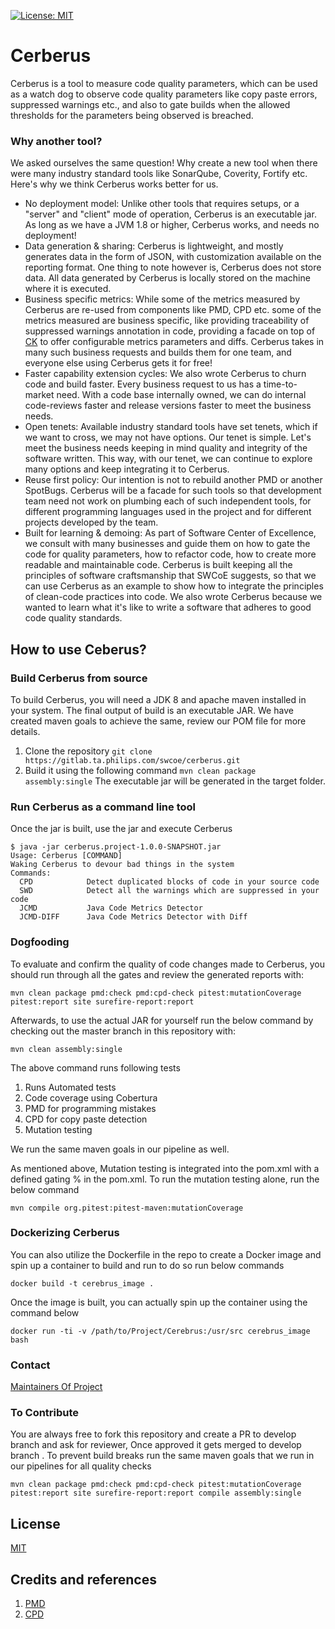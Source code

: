 [![License: MIT](https://img.shields.io/badge/License-MIT-orange.svg)](https://opensource.org/licenses/MIT)

# Cerberus

Cerberus is a tool to measure code quality parameters, which can be used as a watch dog to observe code quality parameters like copy paste errors, suppressed warnings etc., and also to gate builds when the allowed thresholds for the parameters being observed is breached.

### Why another tool? 
We asked ourselves the same question! Why create a new tool when there were many industry standard tools like SonarQube, Coverity, Fortify etc. Here's why we think Cerberus works better for us. 


- No deployment model: Unlike other tools that requires setups, or a "server" and "client" mode of operation, Cerberus is an executable jar. As long as we have a JVM 1.8 or higher, Cerberus works, and needs no deployment!
- Data generation & sharing: Cerberus is lightweight, and mostly generates data in the form of JSON, with customization available on the reporting format. One thing to note however is, Cerberus does not store data. All data generated by Cerberus is locally stored on the machine where it is executed. 
- Business specific metrics: While some of the metrics measured by Cerberus are re-used from components like PMD, CPD etc. some of the metrics measured are business specific, like providing traceability of suppressed warnings annotation in code, providing a facade on top of [CK](https://github.com/mauricioaniche/ck) to offer configurable metrics parameters and diffs. Cerberus takes in many such business requests and builds them for one team, and everyone else using Cerberus gets it for free! 
- Faster capability extension cycles: We also wrote Cerberus to churn code and build faster. Every business request to us has a time-to-market need. With a code base internally owned, we can do internal code-reviews faster and release versions faster to meet the business needs.
- Open tenets: Available industry standard tools have set tenets, which if we want to cross, we may not have options. Our tenet is simple. Let's meet the business needs keeping in mind quality and integrity of the software written. This way, with our tenet, we can continue to explore many options and keep integrating it to Cerberus.
- Reuse first policy: Our intention is not to rebuild another PMD or another SpotBugs. Cerberus will be a facade for such tools so that development team need not work on plumbing each of such independent tools, for different programming languages used in the project and for different projects developed by the team.
- Built for learning & demoing: As part of Software Center of Excellence, we consult with many businesses and guide them on how to gate the code for quality parameters, how to refactor code, how to create more readable and maintainable code. Cerberus is built keeping all the principles of software craftsmanship that SWCoE suggests, so that we can use Cerberus as an example to show how to integrate the principles of clean-code practices into code. We also wrote Cerberus because we wanted to learn what it's like to write a software that adheres to good code quality standards. 


## How to use Ceberus? 
### Build Cerberus from source
To build Cerberus, you will need a JDK 8 and apache maven installed in your system. 
The final output of build is an executable JAR. We have created maven goals to achieve the same, review our POM file for more details.  

1. Clone the repository
`git clone https://gitlab.ta.philips.com/swcoe/cerberus.git`
2. Build it using the following command
`mvn clean package assembly:single`
The executable jar will be generated in the target folder. 

### Run Cerberus as a command line tool
Once the jar is built, use the jar and execute Cerberus

```
$ java -jar cerberus.project-1.0.0-SNAPSHOT.jar
Usage: Cerberus [COMMAND]
Waking Cerberus to devour bad things in the system
Commands:
  CPD            Detect duplicated blocks of code in your source code
  SWD            Detect all the warnings which are suppressed in your code
  JCMD           Java Code Metrics Detector
  JCMD-DIFF      Java Code Metrics Detector with Diff
```

### Dogfooding 
To evaluate and confirm the quality of code changes made to Cerberus, you should run through all the gates and review the generated reports with:

`mvn clean package pmd:check pmd:cpd-check pitest:mutationCoverage pitest:report site surefire-report:report`

Afterwards, to use the actual JAR for yourself run the below command by checking out the master branch in this repository with:

`mvn clean assembly:single`

The above command runs following tests

1. Runs Automated tests
2. Code coverage using Cobertura
3. PMD for programming mistakes 
4. CPD for copy paste detection 
5. Mutation testing

We run the same maven goals in our pipeline as well. 

As mentioned above, Mutation testing is integrated into the pom.xml with a defined gating % in the pom.xml. To run the mutation testing alone, run the below command

`mvn compile org.pitest:pitest-maven:mutationCoverage`

### Dockerizing Cerberus

You can also utilize the Dockerfile in the repo to create a Docker image 
and spin up a container to build and run to do so run below commands

`docker build -t cerebrus_image .`

Once the image is built, you can actually spin up the container using the command below

`docker run -ti -v /path/to/Project/Cerebrus:/usr/src cerebrus_image bash`

### Contact 

[Maintainers Of Project](MAINTAINERS.md)


### To Contribute 

You are always free to fork this repository and create a PR to develop branch and ask for reviewer, Once approved it gets merged to develop branch . 
To prevent build breaks run the same maven goals that we run in our pipelines for all quality checks

```
mvn clean package pmd:check pmd:cpd-check pitest:mutationCoverage pitest:report site surefire-report:report compile assembly:single
```

## License

[MIT](LICENSE)

## Credits and references

1. [PMD]( https://pmd.github.io/ )
2. [CPD](https://pmd.github.io/latest/pmd_userdocs_cpd.html#overview )

